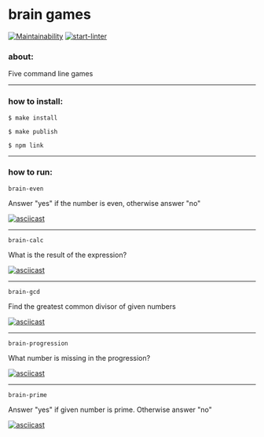 # brain games

[![Maintainability](https://api.codeclimate.com/v1/badges/66c5f1da232ff0003483/maintainability)](https://codeclimate.com/github/winternen/frontend-project-lvl1/maintainability)
[![start-linter](https://github.com/winternen/frontend-project-lvl1/workflows/start-linter/badge.svg)](https://github.com/winternen/frontend-project-lvl1/actions)

### about:
 Five command line games 
***
### how to install:
` $ make install `

` $ make publish `

` $ npm link `
***
### how to run:

` brain-even `

 Answer "yes" if the number is even, otherwise answer "no" 

[![asciicast](https://asciinema.org/a/PLcwzpL6yc52zMJWpWYXodH4x.svg)](https://asciinema.org/a/PLcwzpL6yc52zMJWpWYXodH4x)

***
` brain-calc `

What is the result of the expression?

[![asciicast](https://asciinema.org/a/cTW4nRrmfltw6L3fQH8jnu21o.svg)](https://asciinema.org/a/cTW4nRrmfltw6L3fQH8jnu21o)

***
` brain-gcd `

Find the greatest common divisor of given numbers

[![asciicast](https://asciinema.org/a/g3U39k2M0JLz4nwFtHIShLJlC.svg)](https://asciinema.org/a/g3U39k2M0JLz4nwFtHIShLJlC)

***
` brain-progression `

What number is missing in the progression?

[![asciicast](https://asciinema.org/a/keksqi0PkU1iGDbQ1upVuaoSo.svg)](https://asciinema.org/a/keksqi0PkU1iGDbQ1upVuaoSo)

***
` brain-prime `

Answer "yes" if given number is prime. Otherwise answer "no"

[![asciicast](https://asciinema.org/a/iiroua2Pz6H1nRhEJsRQb2Jb4.svg)](https://asciinema.org/a/iiroua2Pz6H1nRhEJsRQb2Jb4)
